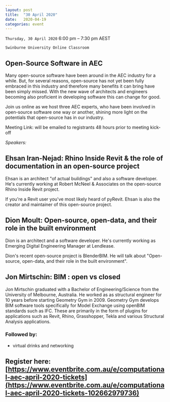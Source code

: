 ```yaml
---
layout: post
title:  "30 April 2020"
date:   2020-04-19
categories: event
---
```


`Thursday, 30 April 2020`
6:00 pm – 7:30 pm AEST

`Swinburne University Online Classroom`

## Open-Source Software in AEC
Many open-source software have been around in the AEC industry for a while. But, for several reasons, open-source has not yet been fully embraced in this industry and therefore many benefits it can bring have been simply missed. With the new wave of architects and engineers becoming also proficient in developing software this can change for good.

Join us online as we host three AEC experts, who have been involved in open-source software one way or another, shining more light on the potentials that open-source has in our industry.

Meeting Link: will be emailed to registrants 48 hours prior to meeting kick-off

*Speakers:*

## Ehsan Iran-Nejad: Rhino Inside Revit & the role of documentation in an open-source project
Ehsan is an architect "of actual buildings" and also a software developer. He's currently working at Robert McNeel & Associates on the open-source Rhino Inside Revit project.

If you're a Revit user you've most likely heard of pyRevit. Ehsan is also the creator and maintainer of this open-source project.

## Dion Moult: Open-source, open-data, and their role in the built environment
Dion is an architect and a software developer. He's currently working as Emerging Digital Engineering Manager at Lendlease.

Dion's recent open-source project is BlenderBIM. He will talk about "Open-source, open-data, and their role in the built environment".

## Jon Mirtschin: BIM : open vs closed
Jon Mirtschin graduated with a Bachelor of Engineering/Science from the University of Melbourne, Australia. He worked as as structural engineer for 10 years before starting Geometry Gym in 2009. Geometry Gym develops BIM software tools specifically for Model Exchange using openBIM standards such as IFC. These are primarily in the form of plugins for applications such as Revit, Rhino, Grasshopper, Tekla and various Structural Analysis applications.

### Followed by:

- virtual drinks and networking

## Register here: [https://www.eventbrite.com.au/e/computational-aec-april-2020-tickets](https://www.eventbrite.com.au/e/computational-aec-april-2020-tickets-102662979736)